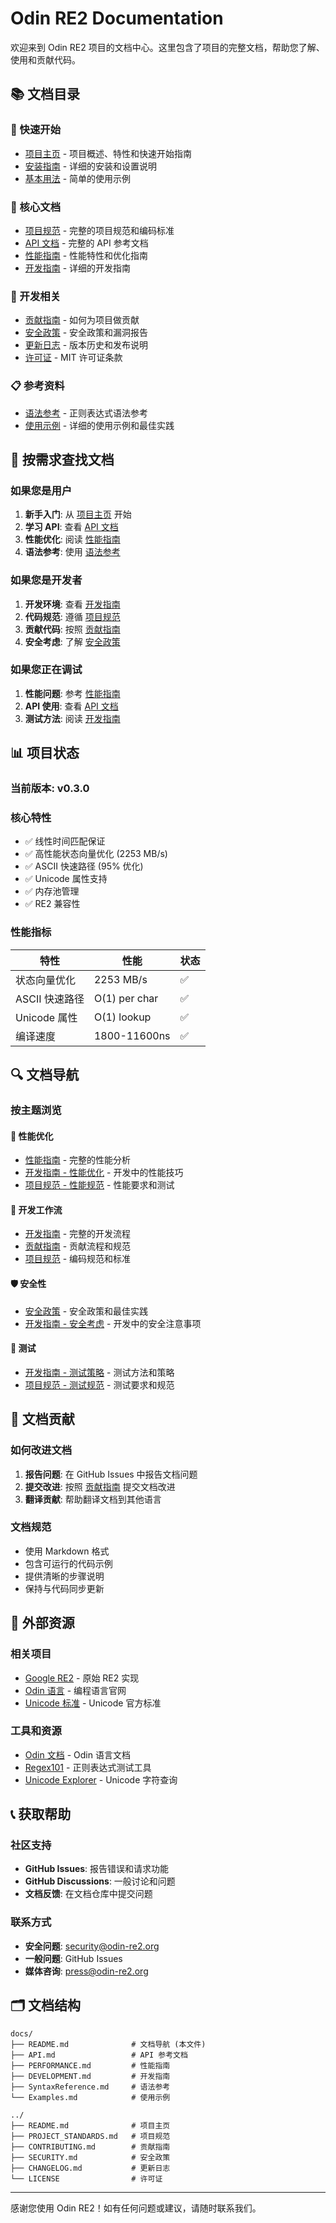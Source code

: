 # Odin RE2 Documentation

欢迎来到 Odin RE2 项目的文档中心。这里包含了项目的完整文档，帮助您了解、使用和贡献代码。

## 📚 文档目录

### 🚀 快速开始
- [项目主页](../README.md) - 项目概述、特性和快速开始指南
- [安装指南](../README.md#installation) - 详细的安装和设置说明
- [基本用法](../README.md#basic-usage) - 简单的使用示例

### 📖 核心文档
- [项目规范](../PROJECT_STANDARDS.md) - 完整的项目规范和编码标准
- [API 文档](API.md) - 完整的 API 参考文档
- [性能指南](PERFORMANCE.md) - 性能特性和优化指南
- [开发指南](DEVELOPMENT.md) - 详细的开发指南

### 🔧 开发相关
- [贡献指南](../CONTRIBUTING.md) - 如何为项目做贡献
- [安全政策](../SECURITY.md) - 安全政策和漏洞报告
- [更新日志](../CHANGELOG.md) - 版本历史和发布说明
- [许可证](../LICENSE) - MIT 许可证条款

### 📋 参考资料
- [语法参考](SyntaxReference.md) - 正则表达式语法参考
- [使用示例](Examples.md) - 详细的使用示例和最佳实践

## 🎯 按需求查找文档

### 如果您是用户

1. **新手入门**: 从 [项目主页](../README.md) 开始
2. **学习 API**: 查看 [API 文档](API.md)
3. **性能优化**: 阅读 [性能指南](PERFORMANCE.md)
4. **语法参考**: 使用 [语法参考](SyntaxReference.md)

### 如果您是开发者

1. **开发环境**: 查看 [开发指南](DEVELOPMENT.md)
2. **代码规范**: 遵循 [项目规范](../PROJECT_STANDARDS.md)
3. **贡献代码**: 按照 [贡献指南](../CONTRIBUTING.md)
4. **安全考虑**: 了解 [安全政策](../SECURITY.md)

### 如果您正在调试

1. **性能问题**: 参考 [性能指南](PERFORMANCE.md)
2. **API 使用**: 查看 [API 文档](API.md)
3. **测试方法**: 阅读 [开发指南](DEVELOPMENT.md#测试策略)

## 📊 项目状态

### 当前版本: v0.3.0

### 核心特性
- ✅ 线性时间匹配保证
- ✅ 高性能状态向量优化 (2253 MB/s)
- ✅ ASCII 快速路径 (95% 优化)
- ✅ Unicode 属性支持
- ✅ 内存池管理
- ✅ RE2 兼容性

### 性能指标
| 特性 | 性能 | 状态 |
|------|------|------|
| 状态向量优化 | 2253 MB/s | ✅ |
| ASCII 快速路径 | O(1) per char | ✅ |
| Unicode 属性 | O(1) lookup | ✅ |
| 编译速度 | 1800-11600ns | ✅ |

## 🔍 文档导航

### 按主题浏览

#### 🚀 性能优化
- [性能指南](PERFORMANCE.md) - 完整的性能分析
- [开发指南 - 性能优化](DEVELOPMENT.md#性能优化) - 开发中的性能技巧
- [项目规范 - 性能规范](../PROJECT_STANDARDS.md#性能规范) - 性能要求和测试

#### 🔧 开发工作流
- [开发指南](DEVELOPMENT.md) - 完整的开发流程
- [贡献指南](../CONTRIBUTING.md) - 贡献流程和规范
- [项目规范](../PROJECT_STANDARDS.md) - 编码规范和标准

#### 🛡️ 安全性
- [安全政策](../SECURITY.md) - 安全政策和最佳实践
- [开发指南 - 安全考虑](DEVELOPMENT.md#安全考虑) - 开发中的安全注意事项

#### 🧪 测试
- [开发指南 - 测试策略](DEVELOPMENT.md#测试策略) - 测试方法和策略
- [项目规范 - 测试规范](../PROJECT_STANDARDS.md#测试规范) - 测试要求和规范

## 📝 文档贡献

### 如何改进文档

1. **报告问题**: 在 GitHub Issues 中报告文档问题
2. **提交改进**: 按照 [贡献指南](../CONTRIBUTING.md) 提交文档改进
3. **翻译贡献**: 帮助翻译文档到其他语言

### 文档规范

- 使用 Markdown 格式
- 包含可运行的代码示例
- 提供清晰的步骤说明
- 保持与代码同步更新

## 🔗 外部资源

### 相关项目
- [Google RE2](https://github.com/google/re2) - 原始 RE2 实现
- [Odin 语言](https://odin-lang.org/) - 编程语言官网
- [Unicode 标准](https://unicode.org/) - Unicode 官方标准

### 工具和资源
- [Odin 文档](https://odin-lang.org/docs/) - Odin 语言文档
- [Regex101](https://regex101.com/) - 正则表达式测试工具
- [Unicode Explorer](https://unicode-explorer.com/) - Unicode 字符查询

## 📞 获取帮助

### 社区支持
- **GitHub Issues**: 报告错误和请求功能
- **GitHub Discussions**: 一般讨论和问题
- **文档反馈**: 在文档仓库中提交问题

### 联系方式
- **安全问题**: security@odin-re2.org
- **一般问题**: GitHub Issues
- **媒体咨询**: press@odin-re2.org

## 🗂️ 文档结构

```
docs/
├── README.md              # 文档导航 (本文件)
├── API.md                 # API 参考文档
├── PERFORMANCE.md         # 性能指南
├── DEVELOPMENT.md         # 开发指南
├── SyntaxReference.md     # 语法参考
└── Examples.md            # 使用示例

../
├── README.md              # 项目主页
├── PROJECT_STANDARDS.md   # 项目规范
├── CONTRIBUTING.md        # 贡献指南
├── SECURITY.md            # 安全政策
├── CHANGELOG.md           # 更新日志
└── LICENSE                # 许可证
```

---

感谢您使用 Odin RE2！如有任何问题或建议，请随时联系我们。